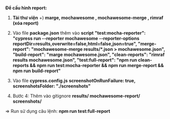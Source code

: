 **Để cấu hình report:**
1.  **Tải thư viện** 
+) **marge, mochawesome , mochawesome-merge , rimraf (xóa report)**
2.  Vào file **package.json** thêm vào **script**
    **"test:mocha-reporter": "cypress run --reporter mochawesome --reporter-options reportDir=results,overwrite=false,html=false,json=true",
    "merge-report": "mochawesome-merge results/*.json > mochawesome.json",
    "build-report": "marge mochawesome.json",
    "clean-reports": "rimraf results mochawesome.json",
    "test:full-report": "npm run clean-reports && npm run test:mocha-reporter && npm run merge-report && npm run build-report"**
3.  Vào file **cypress.config.js**
    **screenshotOnRunFailure: true,
    screenshotsFolder: "./screenshots"**

4. Bước 4: Thêm vào gitignore
    **results/
    mochawesome-report/
    screenshots/**

=> Run sử dụng câu lệnh:  **npm run test:full-report**
